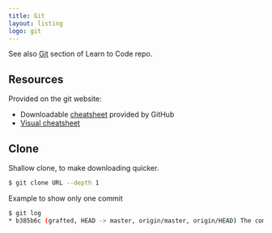 ```yaml
---
title: Git
layout: listing
logo: git
---
```


See also [Git](https://github.com/MichaelCurrin/learn-to-code/tree/master/Version%20control/Git) section of Learn to Code repo.

## Resources

Provided on the git website:

- Downloadable [cheatsheet](https://github.github.com/training-kit/) provided by GitHub
- [Visual cheatsheet](https://ndpsoftware.com/git-cheatsheet.html)








## Clone

Shallow clone, to make downloading quicker.

```sh
$ git clone URL --depth 1
```

Example to show only one commit
```sh
$ git log
* b385b6c (grafted, HEAD -> master, origin/master, origin/HEAD) The commit message
```
